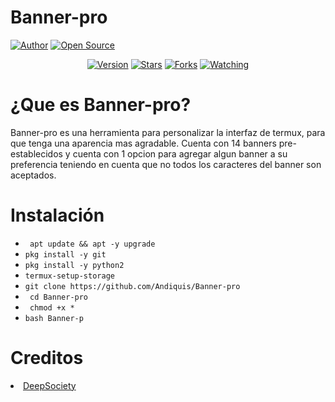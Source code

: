 # Banner-pro
<a href="https://github.com/Andiquis"><img title="Author" src="https://img.shields.io/badge/Author-Andi-svg?style=for-the-badge&logo=github"></a>
<a href="#"><img title="Open Source" src="https://img.shields.io/badge/Open%20Source-%E2%9D%A4-green?style=for-the-badge"></a>
<div align="center">
<a href="#"><img title="Version" src="https://img.shields.io/badge/Version-0.01-green.svg?style=flat-square"></a>
<a href="https://github.com/Andiquis/Banner-pro/stargazers/"><img title="Stars" src="https://img.shields.io/github/stars/Andiquis/Banner-pro?color=red&style=flat-square"></a>
<a href="https://github.com/Anonymous-Zpt/T-banner4/network/members"><img title="Forks" src="https://img.shields.io/github/forks/Andiquis/Banner-pro?color=red&style=flat-square"></a>
<a href="https://github.com/Andiquis/Banner-pro/watchers"><img title="Watching" src="https://img.shields.io/github/watchers/Andiquis/Banner-pro?label=Watchers&color=blue&style=flat-square"></a>
</div>

# ¿Que es Banner-pro? 
Banner-pro es una herramienta para personalizar la interfaz de termux, para que tenga una aparencia mas agradable.
Cuenta con 14 banners pre-establecidos y cuenta con 1 opcion para agregar algun banner a su preferencia teniendo en cuenta que no todos los caracteres del banner son aceptados.
# Instalación 

* ` apt update && apt -y upgrade` 
* ` pkg install -y git `
* ` pkg install -y python2 `
* ` termux-setup-storage `
* ` git clone https://github.com/Andiquis/Banner-pro `
* ` cd Banner-pro`
* ` chmod +x *`
* ` bash Banner-p `

# Creditos
<li><a href="https://github.com/DeepSociety">DeepSociety</font></a></li>
